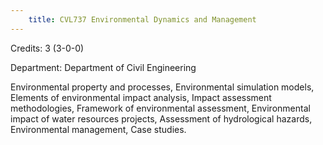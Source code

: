 ```yaml
---
    title: CVL737 Environmental Dynamics and Management
---
```

Credits: 3 (3-0-0)

Department: Department of Civil Engineering

Environmental property and processes, Environmental simulation models, Elements of environmental impact analysis, Impact assessment methodologies, Framework of environmental assessment, Environmental impact of water resources projects, Assessment of hydrological hazards, Environmental management, Case studies.